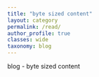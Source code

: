 ```yaml
---
title: "byte sized content"
layout: category
permalink: /read/
author_profile: true
classes: wide
taxonomy: blog
---
```


blog - byte sized content 
